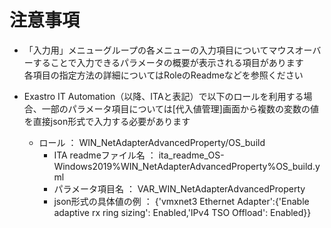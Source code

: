 # 注意事項

* 「入力用」メニューグループの各メニューの入力項目についてマウスオーバーすることで入力できるパラメータの概要が表示される項目があります  
各項目の指定方法の詳細についてはRoleのReadmeなどを参照ください  

* Exastro IT Automation（以降、ITAと表記）で以下のロールを利用する場合、一部のパラメータ項目については[代入値管理]画面から複数の変数の値を直接json形式で入力する必要があります  
  * ロール ： WIN_NetAdapterAdvancedProperty/OS_build  
    * ITA readmeファイル名 ： ita_readme_OS-Windows2019%WIN_NetAdapterAdvancedProperty%OS_build.yml  
    * パラメータ項目名 ： VAR_WIN_NetAdapterAdvancedProperty  
    * json形式の具体値の例 ： {'vmxnet3 Ethernet Adapter':{'Enable adaptive rx ring sizing': Enabled,'IPv4 TSO Offload': Enabled}}  

